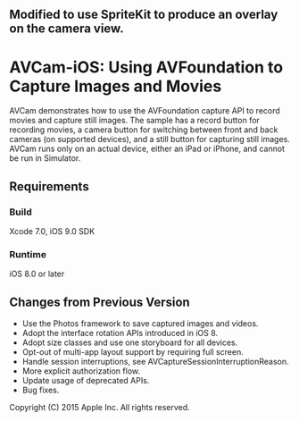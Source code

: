 ## Modified to use SpriteKit to produce an overlay on the camera view.

# AVCam-iOS: Using AVFoundation to Capture Images and Movies

AVCam demonstrates how to use the  AVFoundation capture API to record movies and capture still images. The sample has a record button for recording movies, a camera button for switching between front and back cameras (on supported devices), and a still button for capturing still images. AVCam runs only on an actual device, either an iPad or iPhone, and cannot be run in Simulator.

## Requirements

### Build

Xcode 7.0, iOS 9.0 SDK

### Runtime

iOS 8.0 or later

## Changes from Previous Version

- Use the Photos framework to save captured images and videos.
- Adopt the interface rotation APIs introduced in iOS 8.
- Adopt size classes and use one storyboard for all devices.
- Opt-out of multi-app layout support by requiring full screen.
- Handle session interruptions, see AVCaptureSessionInterruptionReason.
- More explicit authorization flow.
- Update usage of deprecated APIs.
- Bug fixes.

Copyright (C) 2015 Apple Inc. All rights reserved.

